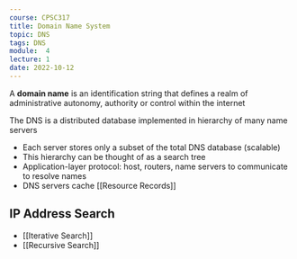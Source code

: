 ```yaml
---
course: CPSC317
title: Domain Name System
topic: DNS
tags: DNS
module:  4
lecture: 1
date: 2022-10-12
---
```


A **domain name** is an identification string that defines a realm
of administrative autonomy, authority or control within the internet

The DNS is a distributed database implemented in hierarchy of
many name servers
- Each server stores only a subset of the total DNS database (scalable)
- This hierarchy can be thought of as a search tree
- Application-layer protocol: host, routers, name servers to communicate to resolve names
- DNS servers cache [[Resource Records]]

## IP Address Search
- [[Iterative Search]]
- [[Recursive Search]]
